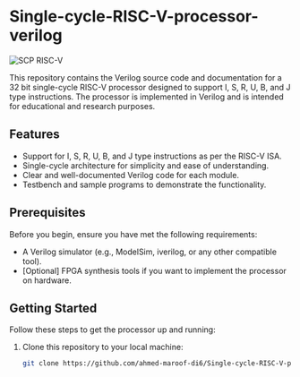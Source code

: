 # Single-cycle-RISC-V-processor-verilog


![SCP RISC-V](https://github.com/ahmed-maroof-di6/Single-cycle-RISC-V-processor-verilog/blob/single-cycle-riscv-verilog/SCRVP_diagram.png)

This repository contains the Verilog source code and documentation for a 32 bit single-cycle RISC-V processor designed to support I, S, R, U, B, and J type instructions. The processor is implemented in Verilog and is intended for educational and research purposes.

## Features

- Support for I, S, R, U, B, and J type instructions as per the RISC-V ISA.
- Single-cycle architecture for simplicity and ease of understanding.
- Clear and well-documented Verilog code for each module.
- Testbench and sample programs to demonstrate the functionality.

## Prerequisites

Before you begin, ensure you have met the following requirements:

- A Verilog simulator (e.g., ModelSim, iverilog, or any other compatible tool).
- [Optional] FPGA synthesis tools if you want to implement the processor on hardware.

## Getting Started

Follow these steps to get the processor up and running:

1. Clone this repository to your local machine:

   ```bash
   git clone https://github.com/ahmed-maroof-di6/Single-cycle-RISC-V-processor-verilog/
